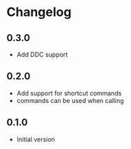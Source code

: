 # Changelog

## 0.3.0

- Add DDC support

## 0.2.0

- Add support for shortcut commands
- commands can be used when calling

## 0.1.0

- Initial version
